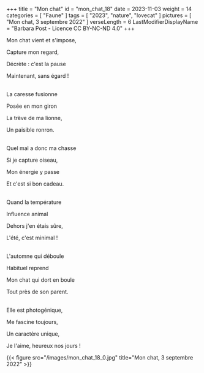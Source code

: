 +++
title = "Mon chat"
id = "mon_chat_18"
date = 2023-11-03
weight = 14
categories = [ "Faune" ]
tags = [ "2023", "nature", "lovecat" ]
pictures = [ "Mon chat, 3 septembre 2022" ]
verseLength = 6
LastModifierDisplayName = "Barbara Post - Licence CC BY-NC-ND 4.0"
+++

Mon chat vient et s'impose,

Capture mon regard,

Décrète : c'est la pause

Maintenant, sans égard !

 \
La caresse fusionne

Posée en mon giron

La trève de ma lionne,

Un paisible ronron.

 \
Quel mal a donc ma chasse

Si je capture oiseau,

Mon énergie y passe

Et c'est si bon cadeau.

 \
Quand la température

Influence animal

Dehors j'en étais sûre,

L'été, c'est minimal !

 \
L'automne qui déboule

Habituel reprend

Mon chat qui dort en boule

Tout près de son parent.

 \
Elle est photogénique,

Me fascine toujours,

Un caractère unique,

Je l'aime, heureux nos jours !

{{< figure src="/images/mon_chat_18_0.jpg" title="Mon chat, 3 septembre 2022" >}}
